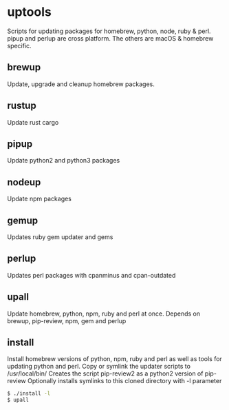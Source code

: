 # uptools
Scripts for updating packages for homebrew, python, node, ruby & perl.
pipup and perlup are cross platform. The others are macOS & homebrew specific.

## brewup
Update, upgrade and cleanup homebrew packages.

## rustup
Update rust cargo

## pipup
Update python2 and python3 packages

## nodeup
Update npm packages

## gemup
Updates ruby gem updater and gems

## perlup
Updates perl packages with cpanminus and cpan-outdated

## upall
Update homebrew, python, npm, ruby and perl at once.
Depends on brewup, pip-review, npm, gem and perlup

## install
Install homebrew versions of python, npm, ruby and perl as well as tools for updating python and perl. Copy or symlink the updater scripts to /usr/local/bin/
Creates the script pip-review2 as a python2 version of pip-review
Optionally installs symlinks to this cloned directory with -l parameter

```sh
$ ./install -l
$ upall
```
